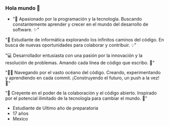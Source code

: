### Hola mundo 👋

- "🚀 Apasionado por la programación y la tecnología. Buscando constantemente aprender y crecer en el mundo del desarrollo de software. ✨"

"🌱 Estudiante de informática explorando los infinitos caminos del código. En busca de nuevas oportunidades para colaborar y contribuir. 💡"

"💻 Desarrollador entusiasta con una pasión por la innovación y la resolución de problemas. Amando cada línea de código que escribo. 🎯"

"👨‍💻 Navegando por el vasto océano del código. Creando, experimentando y aprendiendo en cada commit. ¡Construyendo el futuro, un push a la vez! 🌊"

"🌟 Creyente en el poder de la colaboración y el código abierto. Inspirado por el potencial ilimitado de la tecnología para cambiar el mundo. 💬"
- Estudiante de Ultimo año de preparatoria
- 17 años
- Mexico

